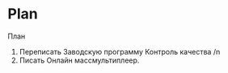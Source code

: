 # Plan
План
1. Переписать Заводскую программу Контроль качества /n
2. Писать Онлайн массмультиплеер.
